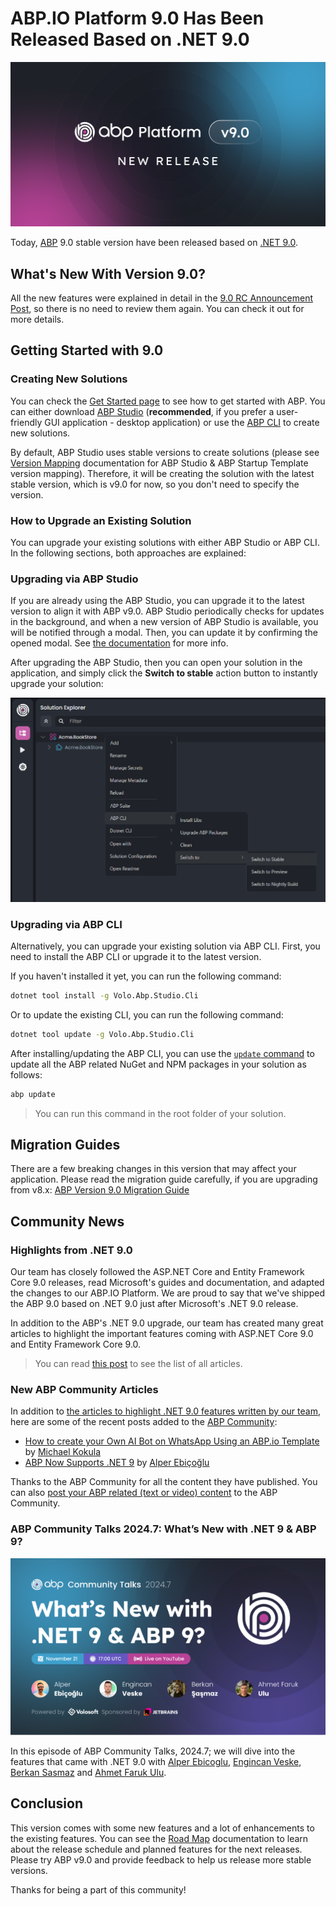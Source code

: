 # ABP.IO Platform 9.0 Has Been Released Based on .NET 9.0

![](cover-image.png)

Today, [ABP](https://abp.io/) 9.0 stable version have been released based on [.NET 9.0](https://dotnet.microsoft.com/en-us/download/dotnet/9.0).

## What's New With Version 9.0?

All the new features were explained in detail in the [9.0 RC Announcement Post](https://abp.io/blog/announcing-abp-9-0-release-candidate), so there is no need to review them again. You can check it out for more details. 

## Getting Started with 9.0

### Creating New Solutions

You can check the [Get Started page](https://abp.io/get-started) to see how to get started with ABP. You can either download [ABP Studio](https://abp.io/get-started#abp-studio-tab) (**recommended**, if you prefer a user-friendly GUI application - desktop application) or use the [ABP CLI](https://abp.io/docs/latest/cli) to create new solutions.

By default, ABP Studio uses stable versions to create solutions (please see [Version Mapping](https://abp.io/docs/latest/studio/version-mapping) documentation for ABP Studio & ABP Startup Template version mapping). Therefore, it will be creating the solution with the latest stable version, which is v9.0 for now, so you don't need to specify the version.

### How to Upgrade an Existing Solution

You can upgrade your existing solutions with either ABP Studio or ABP CLI. In the following sections, both approaches are explained:

### Upgrading via ABP Studio

If you are already using the ABP Studio, you can upgrade it to the latest version to align it with ABP v9.0. ABP Studio periodically checks for updates in the background, and when a new version of ABP Studio is available, you will be notified through a modal. Then, you can update it by confirming the opened modal. See [the documentation](https://abp.io/docs/latest/studio/installation#upgrading) for more info.

After upgrading the ABP Studio, then you can open your solution in the application, and simply click the **Switch to stable** action button to instantly upgrade your solution:

![](switch-to-stable.png)

### Upgrading via ABP CLI

Alternatively, you can upgrade your existing solution via ABP CLI. First, you need to install the ABP CLI or upgrade it to the latest version.

If you haven't installed it yet, you can run the following command:

```bash
dotnet tool install -g Volo.Abp.Studio.Cli
```

Or to update the existing CLI, you can run the following command:

```bash
dotnet tool update -g Volo.Abp.Studio.Cli
```

After installing/updating the ABP CLI, you can use the [`update` command](https://abp.io/docs/latest/CLI#update) to update all the ABP related NuGet and NPM packages in your solution as follows:

```bash
abp update
```

> You can run this command in the root folder of your solution.

## Migration Guides

There are a few breaking changes in this version that may affect your application. Please read the migration guide carefully, if you are upgrading from v8.x: [ABP Version 9.0 Migration Guide](https://abp.io/docs/9.0/release-info/migration-guides/abp-9-0)

## Community News

### Highlights from .NET 9.0

Our team has closely followed the ASP.NET Core and Entity Framework Core 9.0 releases, read Microsoft's guides and documentation, and adapted the changes to our ABP.IO Platform. We are proud to say that we've shipped the ABP 9.0 based on .NET 9.0 just after Microsoft's .NET 9.0 release.

In addition to the ABP's .NET 9.0 upgrade, our team has created many great articles to highlight the important features coming with ASP.NET Core 9.0 and Entity Framework Core 9.0.

> You can read [this post](https://volosoft.com/blog/Highlights-for-ASP-NET-Entity-Framework-Core-NET-9-0) to see the list of all articles.

### New ABP Community Articles

In addition to [the articles to highlight .NET 9.0 features written by our team](https://volosoft.com/blog/Highlights-for-ASP-NET-Entity-Framework-Core-NET-9-0), here are some of the recent posts added to the [ABP Community](https://abp.io/community):

* [How to create your Own AI Bot on WhatsApp Using an ABP.io Template](https://abp.io/community/articles/how-to-create-your-own-ai-bot-on-whatsapp-using-the-abp-framework-c6jgvt9c) by [Michael Kokula](https://abp.io/community/members/Michal_Kokula)
* [ABP Now Supports .NET 9](https://abp.io/community/articles/abp-now-supports-.net-9-zpkznc4f) by [Alper Ebiçoğlu](https://x.com/alperebicoglu)

Thanks to the ABP Community for all the content they have published. You can also [post your ABP related (text or video) content](https://abp.io/community/posts/submit) to the ABP Community.

### ABP Community Talks 2024.7: What’s New with .NET 9 & ABP 9?

![](community-talks.png)

In this episode of ABP Community Talks, 2024.7; we will dive into the features that came with .NET 9.0 with [Alper Ebicoglu](https://github.com/ebicoglu), [Engincan Veske](https://github.com/EngincanV), [Berkan Sasmaz](https://github.com/berkansasmaz) and [Ahmet Faruk Ulu](https://github.com/ahmetfarukulu).

## Conclusion

This version comes with some new features and a lot of enhancements to the existing features. You can see the [Road Map](https://docs.abp.io/en/abp/9.0/Road-Map) documentation to learn about the release schedule and planned features for the next releases. Please try ABP v9.0 and provide feedback to help us release more stable versions.

Thanks for being a part of this community!